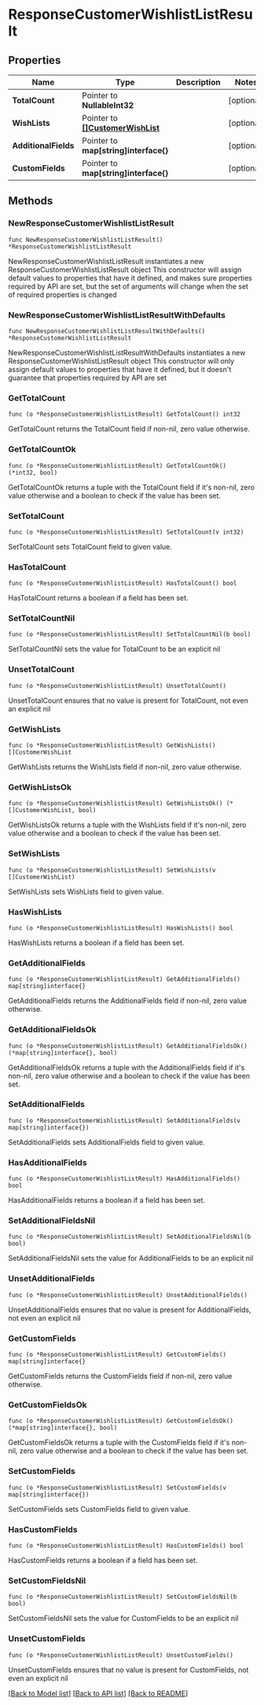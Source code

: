 # ResponseCustomerWishlistListResult

## Properties

Name | Type | Description | Notes
------------ | ------------- | ------------- | -------------
**TotalCount** | Pointer to **NullableInt32** |  | [optional] 
**WishLists** | Pointer to [**[]CustomerWishList**](CustomerWishList.md) |  | [optional] 
**AdditionalFields** | Pointer to **map[string]interface{}** |  | [optional] 
**CustomFields** | Pointer to **map[string]interface{}** |  | [optional] 

## Methods

### NewResponseCustomerWishlistListResult

`func NewResponseCustomerWishlistListResult() *ResponseCustomerWishlistListResult`

NewResponseCustomerWishlistListResult instantiates a new ResponseCustomerWishlistListResult object
This constructor will assign default values to properties that have it defined,
and makes sure properties required by API are set, but the set of arguments
will change when the set of required properties is changed

### NewResponseCustomerWishlistListResultWithDefaults

`func NewResponseCustomerWishlistListResultWithDefaults() *ResponseCustomerWishlistListResult`

NewResponseCustomerWishlistListResultWithDefaults instantiates a new ResponseCustomerWishlistListResult object
This constructor will only assign default values to properties that have it defined,
but it doesn't guarantee that properties required by API are set

### GetTotalCount

`func (o *ResponseCustomerWishlistListResult) GetTotalCount() int32`

GetTotalCount returns the TotalCount field if non-nil, zero value otherwise.

### GetTotalCountOk

`func (o *ResponseCustomerWishlistListResult) GetTotalCountOk() (*int32, bool)`

GetTotalCountOk returns a tuple with the TotalCount field if it's non-nil, zero value otherwise
and a boolean to check if the value has been set.

### SetTotalCount

`func (o *ResponseCustomerWishlistListResult) SetTotalCount(v int32)`

SetTotalCount sets TotalCount field to given value.

### HasTotalCount

`func (o *ResponseCustomerWishlistListResult) HasTotalCount() bool`

HasTotalCount returns a boolean if a field has been set.

### SetTotalCountNil

`func (o *ResponseCustomerWishlistListResult) SetTotalCountNil(b bool)`

 SetTotalCountNil sets the value for TotalCount to be an explicit nil

### UnsetTotalCount
`func (o *ResponseCustomerWishlistListResult) UnsetTotalCount()`

UnsetTotalCount ensures that no value is present for TotalCount, not even an explicit nil
### GetWishLists

`func (o *ResponseCustomerWishlistListResult) GetWishLists() []CustomerWishList`

GetWishLists returns the WishLists field if non-nil, zero value otherwise.

### GetWishListsOk

`func (o *ResponseCustomerWishlistListResult) GetWishListsOk() (*[]CustomerWishList, bool)`

GetWishListsOk returns a tuple with the WishLists field if it's non-nil, zero value otherwise
and a boolean to check if the value has been set.

### SetWishLists

`func (o *ResponseCustomerWishlistListResult) SetWishLists(v []CustomerWishList)`

SetWishLists sets WishLists field to given value.

### HasWishLists

`func (o *ResponseCustomerWishlistListResult) HasWishLists() bool`

HasWishLists returns a boolean if a field has been set.

### GetAdditionalFields

`func (o *ResponseCustomerWishlistListResult) GetAdditionalFields() map[string]interface{}`

GetAdditionalFields returns the AdditionalFields field if non-nil, zero value otherwise.

### GetAdditionalFieldsOk

`func (o *ResponseCustomerWishlistListResult) GetAdditionalFieldsOk() (*map[string]interface{}, bool)`

GetAdditionalFieldsOk returns a tuple with the AdditionalFields field if it's non-nil, zero value otherwise
and a boolean to check if the value has been set.

### SetAdditionalFields

`func (o *ResponseCustomerWishlistListResult) SetAdditionalFields(v map[string]interface{})`

SetAdditionalFields sets AdditionalFields field to given value.

### HasAdditionalFields

`func (o *ResponseCustomerWishlistListResult) HasAdditionalFields() bool`

HasAdditionalFields returns a boolean if a field has been set.

### SetAdditionalFieldsNil

`func (o *ResponseCustomerWishlistListResult) SetAdditionalFieldsNil(b bool)`

 SetAdditionalFieldsNil sets the value for AdditionalFields to be an explicit nil

### UnsetAdditionalFields
`func (o *ResponseCustomerWishlistListResult) UnsetAdditionalFields()`

UnsetAdditionalFields ensures that no value is present for AdditionalFields, not even an explicit nil
### GetCustomFields

`func (o *ResponseCustomerWishlistListResult) GetCustomFields() map[string]interface{}`

GetCustomFields returns the CustomFields field if non-nil, zero value otherwise.

### GetCustomFieldsOk

`func (o *ResponseCustomerWishlistListResult) GetCustomFieldsOk() (*map[string]interface{}, bool)`

GetCustomFieldsOk returns a tuple with the CustomFields field if it's non-nil, zero value otherwise
and a boolean to check if the value has been set.

### SetCustomFields

`func (o *ResponseCustomerWishlistListResult) SetCustomFields(v map[string]interface{})`

SetCustomFields sets CustomFields field to given value.

### HasCustomFields

`func (o *ResponseCustomerWishlistListResult) HasCustomFields() bool`

HasCustomFields returns a boolean if a field has been set.

### SetCustomFieldsNil

`func (o *ResponseCustomerWishlistListResult) SetCustomFieldsNil(b bool)`

 SetCustomFieldsNil sets the value for CustomFields to be an explicit nil

### UnsetCustomFields
`func (o *ResponseCustomerWishlistListResult) UnsetCustomFields()`

UnsetCustomFields ensures that no value is present for CustomFields, not even an explicit nil

[[Back to Model list]](../README.md#documentation-for-models) [[Back to API list]](../README.md#documentation-for-api-endpoints) [[Back to README]](../README.md)


